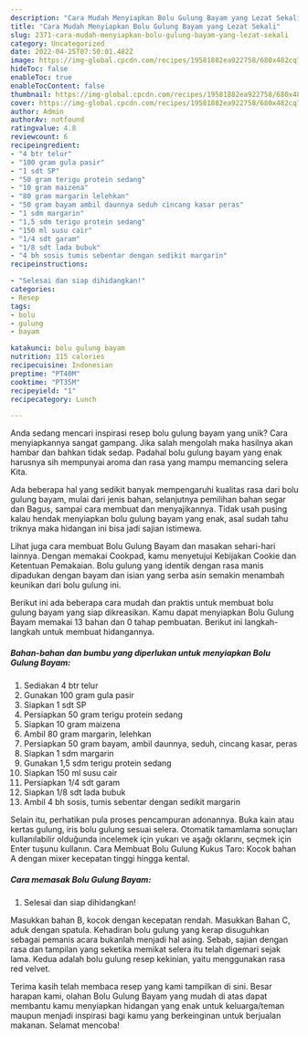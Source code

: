 ```yaml
---
description: "Cara Mudah Menyiapkan Bolu Gulung Bayam yang Lezat Sekali"
title: "Cara Mudah Menyiapkan Bolu Gulung Bayam yang Lezat Sekali"
slug: 2371-cara-mudah-menyiapkan-bolu-gulung-bayam-yang-lezat-sekali
category: Uncategorized
date: 2022-04-25T07:50:01.482Z
image: https://img-global.cpcdn.com/recipes/19581882ea922758/680x482cq70/bolu-gulung-bayam-foto-resep-utama.jpg
hideToc: false
enableToc: true
enableTocContent: false
thumbnail: https://img-global.cpcdn.com/recipes/19581882ea922758/680x482cq70/bolu-gulung-bayam-foto-resep-utama.jpg
cover: https://img-global.cpcdn.com/recipes/19581882ea922758/680x482cq70/bolu-gulung-bayam-foto-resep-utama.jpg
author: Admin
authorAv: notfound
ratingvalue: 4.8
reviewcount: 6
recipeingredient:
- "4 btr telur"
- "100 gram gula pasir"
- "1 sdt SP"
- "50 gram terigu protein sedang"
- "10 gram maizena"
- "80 gram margarin lelehkan"
- "50 gram bayam ambil daunnya seduh cincang kasar peras"
- "1 sdm margarin"
- "1,5 sdm terigu protein sedang"
- "150 ml susu cair"
- "1/4 sdt garam"
- "1/8 sdt lada bubuk"
- "4 bh sosis tumis sebentar dengan sedikit margarin"
recipeinstructions:

- "Selesai dan siap dihidangkan!"
categories:
- Resep
tags:
- bolu
- gulung
- bayam

katakunci: bolu gulung bayam 
nutrition: 115 calories
recipecuisine: Indonesian
preptime: "PT40M"
cooktime: "PT35M"
recipeyield: "1"
recipecategory: Lunch

---
```





Anda sedang mencari inspirasi resep bolu gulung bayam yang unik? Cara menyiapkannya sangat gampang. Jika salah mengolah maka hasilnya akan hambar dan bahkan tidak sedap. Padahal bolu gulung bayam yang enak harusnya sih mempunyai aroma dan rasa yang mampu memancing selera Kita.





Ada beberapa hal yang sedikit banyak mempengaruhi kualitas rasa dari bolu gulung bayam, mulai dari jenis bahan, selanjutnya pemilihan bahan segar dan Bagus, sampai cara membuat dan menyajikannya. Tidak usah pusing kalau hendak menyiapkan bolu gulung bayam yang enak,      asal sudah tahu triknya maka hidangan ini bisa jadi sajian istimewa.














Lihat juga cara membuat Bolu Gulung Bayam dan masakan sehari-hari lainnya. Dengan memakai Cookpad, kamu menyetujui Kebijakan Cookie dan Ketentuan Pemakaian. Bolu gulung yang identik dengan rasa manis dipadukan dengan bayam dan isian yang serba asin semakin menambah keunikan dari bolu gulung ini.






Berikut ini ada beberapa cara mudah dan praktis untuk membuat bolu gulung bayam yang siap dikreasikan. Kamu dapat menyiapkan Bolu Gulung Bayam memakai 13 bahan dan 0 tahap pembuatan. Berikut ini langkah-langkah untuk membuat hidangannya.

<!--inarticleads1-->

##### Bahan-bahan dan bumbu yang diperlukan untuk menyiapkan Bolu Gulung Bayam:

1. Sediakan 4 btr telur
1. Gunakan 100 gram gula pasir
1. Siapkan 1 sdt SP
1. Persiapkan 50 gram terigu protein sedang
1. Siapkan 10 gram maizena
1. Ambil 80 gram margarin, lelehkan
1. Persiapkan 50 gram bayam, ambil daunnya, seduh, cincang kasar, peras
1. Siapkan 1 sdm margarin
1. Gunakan 1,5 sdm terigu protein sedang
1. Siapkan 150 ml susu cair
1. Persiapkan 1/4 sdt garam
1. Siapkan 1/8 sdt lada bubuk
1. Ambil 4 bh sosis, tumis sebentar dengan sedikit margarin


Selain itu, perhatikan pula proses pencampuran adonannya. Buka kain atau kertas gulung, iris bolu gulung sesuai selera. Otomatik tamamlama sonuçları kullanılabilir olduğunda incelemek için yukarı ve aşağı oklarını, seçmek için Enter tuşunu kullanın. Cara Membuat Bolu Gulung Kukus Taro: Kocok bahan A dengan mixer kecepatan tinggi hingga kental. 

<!--inarticleads2-->

##### Cara memasak Bolu Gulung Bayam:


1. Selesai dan siap dihidangkan!

Masukkan bahan B, kocok dengan kecepatan rendah. Masukkan Bahan C, aduk dengan spatula. Kehadiran bolu gulung yang kerap disuguhkan sebagai pemanis acara bukanlah menjadi hal asing. Sebab, sajian dengan rasa dan tampilan yang seketika memikat selera itu telah digemari sejak lama. Kedua adalah bolu gulung resep kekinian, yaitu menggunakan rasa red velvet. 

Terima kasih telah membaca resep yang kami tampilkan di sini. Besar harapan kami, olahan Bolu Gulung Bayam yang mudah di atas dapat membantu kamu menyiapkan hidangan yang enak untuk keluarga/teman maupun menjadi inspirasi bagi kamu yang berkeinginan untuk berjualan makanan. Selamat mencoba!
